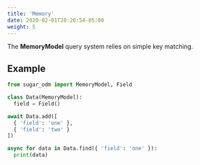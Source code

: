 ```yaml
---
title: 'Memory'
date: 2020-02-01T20:20:54-05:00
weight: 5
---
```


The **MemoryModel** query system relies on simple key matching.

## Example

```python
from sugar_odm import MemoryModel, Field

class Data(MemoryModel):
  field = Field()

await Data.add([
  { 'field': 'one' },
  { 'field': 'two' }
])

async for data in Data.find({ 'field': 'one' }):
  print(data)
```
